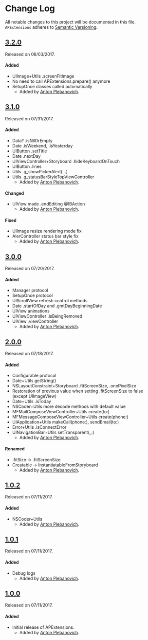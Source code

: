 # Change Log
All notable changes to this project will be documented in this file.
`APExtensions` adheres to [Semantic Versioning](http://semver.org/).

## [3.2.0](https://github.com/APUtils/APExtensions/releases/tag/3.2.0)
Released on 08/03/2017.

#### Added
- UIImage+Utils .screenFitImage
- No need to call APExtensions.prepare() anymore
- SetupOnce classes called automatically
  - Added by [Anton Plebanovich](https://github.com/anton-plebanovich).

## [3.1.0](https://github.com/APUtils/APExtensions/releases/tag/3.1.0)
Released on 07/31/2017.

#### Added
- Data? .isNilOrEmpty
- Date .isWeekend, .isYesterday
- UIButton .setTitle
- Date .nextDay
- UIViewController+Storyboard .hideKeyboardOnTouch
- UIButton .lines
- Utils .g_showPickerAlert(...)
- Utils .g_statusBarStyleTopViewController
  - Added by [Anton Plebanovich](https://github.com/anton-plebanovich).

#### Changed
- UIView made .endEditing @IBAction
  - Added by [Anton Plebanovich](https://github.com/anton-plebanovich).

#### Fixed
- UIImage resize rendering mode fix
- AlerController status bar style fix
  - Added by [Anton Plebanovich](https://github.com/anton-plebanovich).

## [3.0.0](https://github.com/APUtils/APExtensions/releases/tag/3.0.0)
Released on 07/20/2017.

#### Added
- Manager protocol
- SetupOnce protocol
- UIScrollView refresh control methods
- Date .startOfDay and .gmtDayBeginningDate
- UIView animations
- UIViewController .isBeingRemoved
- UIView .viewController
  - Added by [Anton Plebanovich](https://github.com/anton-plebanovich).

## [2.0.0](https://github.com/APUtils/APExtensions/releases/tag/2.0.0)
Released on 07/18/2017.

#### Added
- Configurable protocol
- Date+Utils getString()
- NSLayoutConstraint+Storyboard .fitScreenSize, .onePixelSize
- Restoration of previous value when setting .fitScreenSize to false (except UIImageView)
- Date+Utils .isToday
- NSCoder+Utils more decode methods with default value
- MFMailComposeViewController+Utils create(to:)
- MFMessageComposeViewController+Utils create(phone:)
- UIApplication+Utils makeCall(phone:), sendEmail(to:)
- Error+Utils .isConnectError
- UINavigationBar+Utils setTransparent(_:)
  - Added by [Anton Plebanovich](https://github.com/anton-plebanovich).

#### Renamed
- .fitSize -> .fitScreenSize
- Creatable -> InstantiatableFromStoryboard
  - Added by [Anton Plebanovich](https://github.com/anton-plebanovich).

## [1.0.2](https://github.com/APUtils/APExtensions/releases/tag/1.0.2)
Released on 07/11/2017.

#### Added
- NSCoder+Utils
  - Added by [Anton Plebanovich](https://github.com/anton-plebanovich).

## [1.0.1](https://github.com/APUtils/APExtensions/releases/tag/1.0.1)
Released on 07/11/2017.

#### Added
- Debug logs
  - Added by [Anton Plebanovich](https://github.com/anton-plebanovich).

## [1.0.0](https://github.com/APUtils/APExtensions/releases/tag/1.0.0)
Released on 07/11/2017.

#### Added
- Initial release of APExtensions.
  - Added by [Anton Plebanovich](https://github.com/anton-plebanovich).
